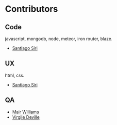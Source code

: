 # Contributors

## Code

javascript, mongodb, node, meteor, iron router, blaze.

* [Santiago Siri](http://github.com/santisiri)

## UX

html, css.

* [Santiago Siri](http://github.com/santisiri)

## QA

* [Mair Williams](https://github.com/mairwilliams)
* [Virgile Deville](https://github.com/virgile-dev)

